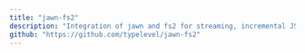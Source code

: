 ```yaml
---
title: "jawn-fs2"
description: "Integration of jawn and fs2 for streaming, incremental JSON parsing"
github: "https://github.com/typelevel/jawn-fs2"
---
```

